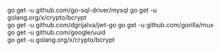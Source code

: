 go get -u github.com/go-sql-driver/mysql
go get -u golang.org/x/crypto/bcrypt  
go get -u github.com/dgrijalva/jwt-go 
go get -u github.com/gorilla/mux  
go get -u github.com/google/uuid   
go get -u golang.org/x/crypto/bcrypt